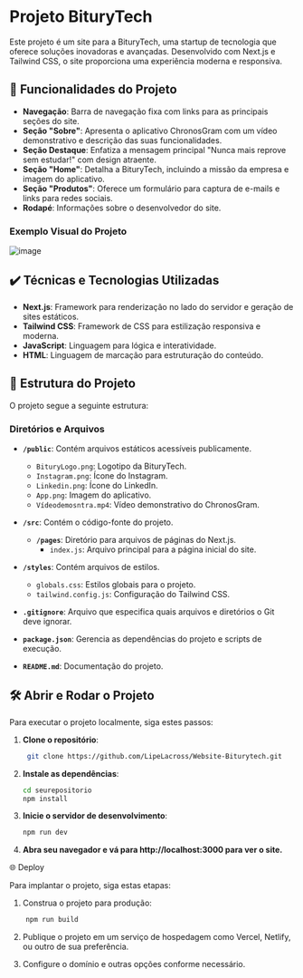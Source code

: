 # Projeto BituryTech

Este projeto é um site para a BituryTech, uma startup de tecnologia que oferece soluções inovadoras e avançadas. Desenvolvido com Next.js e Tailwind CSS, o site proporciona uma experiência moderna e responsiva.

## 🔨 Funcionalidades do Projeto

- **Navegação**: Barra de navegação fixa com links para as principais seções do site.
- **Seção "Sobre"**: Apresenta o aplicativo ChronosGram com um vídeo demonstrativo e descrição das suas funcionalidades.
- **Seção Destaque**: Enfatiza a mensagem principal "Nunca mais reprove sem estudar!" com design atraente.
- **Seção "Home"**: Detalha a BituryTech, incluindo a missão da empresa e imagem do aplicativo.
- **Seção "Produtos"**: Oferece um formulário para captura de e-mails e links para redes sociais.
- **Rodapé**: Informações sobre o desenvolvedor do site.

### Exemplo Visual do Projeto
![image](https://github.com/user-attachments/assets/11d81e22-1bc6-45a9-a02a-cad1e427ab5b)


## ✔️ Técnicas e Tecnologias Utilizadas

- **Next.js**: Framework para renderização no lado do servidor e geração de sites estáticos.
- **Tailwind CSS**: Framework de CSS para estilização responsiva e moderna.
- **JavaScript**: Linguagem para lógica e interatividade.
- **HTML**: Linguagem de marcação para estruturação do conteúdo.

## 📁 Estrutura do Projeto

O projeto segue a seguinte estrutura:

### Diretórios e Arquivos

- **`/public`**: Contém arquivos estáticos acessíveis publicamente.
    - `BituryLogo.png`: Logotipo da BituryTech.
    - `Instagram.png`: Ícone do Instagram.
    - `Linkedin.png`: Ícone do LinkedIn.
    - `App.png`: Imagem do aplicativo.
    - `Vídeodemosntra.mp4`: Vídeo demonstrativo do ChronosGram.

- **`/src`**: Contém o código-fonte do projeto.
    - **`/pages`**: Diretório para arquivos de páginas do Next.js.
        - `index.js`: Arquivo principal para a página inicial do site.

- **`/styles`**: Contém arquivos de estilos.
    - `globals.css`: Estilos globais para o projeto.
    - `tailwind.config.js`: Configuração do Tailwind CSS.

- **`.gitignore`**: Arquivo que especifica quais arquivos e diretórios o Git deve ignorar.
- **`package.json`**: Gerencia as dependências do projeto e scripts de execução.
- **`README.md`**: Documentação do projeto.

## 🛠️ Abrir e Rodar o Projeto

Para executar o projeto localmente, siga estes passos:

1. **Clone o repositório**:
   ```bash
    git clone https://github.com/LipeLacross/Website-Biturytech.git

2. **Instale as dependências**:

    ```bash
    cd seurepositorio
    npm install
3. **Inicie o servidor de desenvolvimento**:

    ```bash
    npm run dev
   
4. **Abra seu navegador e vá para http://localhost:3000 para ver o site.**

🌐 Deploy

Para implantar o projeto, siga estas etapas:

1. Construa o projeto para produção:

```bash
    npm run build
```
2. Publique o projeto em um serviço de hospedagem como Vercel, Netlify, ou outro de sua preferência.


3. Configure o domínio e outras opções conforme necessário.
